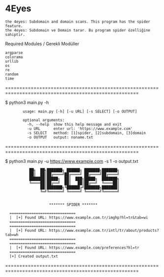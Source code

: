 # 4Eyes
  
    the 4eyes: Subdomain and domain scans. This program has the spider feature.
    the 4eyes: Subdomain ve Domain tarar. Bu program spider özelliğine sahiptir.
Required Modules / Gerekli Modüller

    argparse
    colorama
    urllib
    os  
    re
    random
    time
=====================================================================================================
   
   $ python3 main.py -h

            usage: main.py [-h] [-u URL] [-s SELECT] [-o OUTPUT]

            optional arguments:
              -h, --help  show this help message and exit
              -u URL      enter url: 'https://www.example.com'
              -s SELECT   method: [1]spider, [2]subdomain, [3]domain
              -o OUTPUT   output: noname.txt
  
=====================================================================================================

  $ python3 main.py -u https://www.example.com -s 1 -o output.txt
  
  
               ██╗  ██╗███████╗ ██████╗ ███████╗███████╗
               ██║  ██║██╔════╝██╔════╝ ██╔════╝██╔════╝
               ███████║█████╗  ██║  ███╗█████╗  ███████╗
               ╚════██║██╔══╝  ██║   ██║██╔══╝  ╚════██║
                    ██║███████╗╚██████╔╝███████╗███████║
                    ╚═╝╚══════╝ ╚═════╝ ╚══════╝╚══════╝


                        ******* SPIDER *******
                        
      ==============================
      |  [+] Found URL: https://www.example.com.tr/imghp?hl=tr&tab=wi
      ==============================
      ==============================
      |  [+] Found URL: https://www.example.com.tr/intl/tr/about/products?tab=wh
      ==============================
      ==============================
      |  [+] Found URL: https://www.example.com/preferences?hl=tr
      ==============================
      [+] Created output.txt
=====================================================================================================


